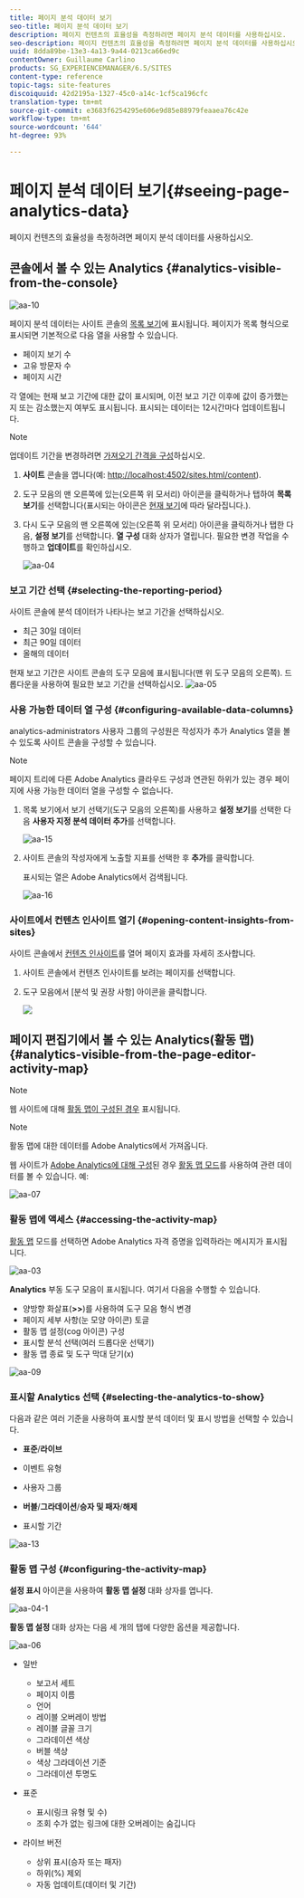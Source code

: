 ```yaml
---
title: 페이지 분석 데이터 보기
seo-title: 페이지 분석 데이터 보기
description: 페이지 컨텐츠의 효율성을 측정하려면 페이지 분석 데이터를 사용하십시오.
seo-description: 페이지 컨텐츠의 효율성을 측정하려면 페이지 분석 데이터를 사용하십시오.
uuid: 8dda89be-13e3-4a13-9a44-0213ca66ed9c
contentOwner: Guillaume Carlino
products: SG_EXPERIENCEMANAGER/6.5/SITES
content-type: reference
topic-tags: site-features
discoiquuid: 42d2195a-1327-45c0-a14c-1cf5ca196cfc
translation-type: tm+mt
source-git-commit: e3683f6254295e606e9d85e88979feaaea76c42e
workflow-type: tm+mt
source-wordcount: '644'
ht-degree: 93%

---
```



# 페이지 분석 데이터 보기{#seeing-page-analytics-data}

페이지 컨텐츠의 효율성을 측정하려면 페이지 분석 데이터를 사용하십시오.

## 콘솔에서 볼 수 있는 Analytics {#analytics-visible-from-the-console}

![aa-10](assets/aa-10.png)

페이지 분석 데이터는 사이트 콘솔의 [목록 보기](/help/sites-authoring/basic-handling.md#list-view)에 표시됩니다. 페이지가 목록 형식으로 표시되면 기본적으로 다음 열을 사용할 수 있습니다.

* 페이지 보기 수
* 고유 방문자 수
* 페이지 시간

각 열에는 현재 보고 기간에 대한 값이 표시되며, 이전 보고 기간 이후에 값이 증가했는지 또는 감소했는지 여부도 표시됩니다. 표시되는 데이터는 12시간마다 업데이트됩니다.

>[!NOTE]
>
>업데이트 기간을 변경하려면 [가져오기 간격을 구성](/help/sites-administering/adobeanalytics-connect.md#configuring-the-import-interval)하십시오.

1. **사이트** 콘솔을 엽니다(예: [http://localhost:4502/sites.html/content](http://localhost:4502/sites.html/content)).
1. 도구 모음의 맨 오른쪽에 있는(오른쪽 위 모서리) 아이콘을 클릭하거나 탭하여 **목록 보기**&#x200B;를 선택합니다(표시되는 아이콘은 [현재 보기](/help/sites-authoring/basic-handling.md#viewing-and-selecting-resources)에 따라 달라집니다.).

1. 다시 도구 모음의 맨 오른쪽에 있는(오른쪽 위 모서리) 아이콘을 클릭하거나 탭한 다음, **설정 보기**&#x200B;를 선택합니다. **열 구성** 대화 상자가 열립니다. 필요한 변경 작업을 수행하고 **업데이트**&#x200B;를 확인하십시오.

   ![aa-04](assets/aa-04.png)

### 보고 기간 선택 {#selecting-the-reporting-period}

사이트 콘솔에 분석 데이터가 나타나는 보고 기간을 선택하십시오.

* 최근 30일 데이터
* 최근 90일 데이터
* 올해의 데이터

현재 보고 기간은 사이트 콘솔의 도구 모음에 표시됩니다(맨 위 도구 모음의 오른쪽). 드롭다운을 사용하여 필요한 보고 기간을 선택하십시오.
![aa-05](assets/aa-05.png)

### 사용 가능한 데이터 열 구성 {#configuring-available-data-columns}

analytics-administrators 사용자 그룹의 구성원은 작성자가 추가 Analytics 열을 볼 수 있도록 사이트 콘솔을 구성할 수 있습니다.

>[!NOTE]
>
>페이지 트리에 다른 Adobe Analytics 클라우드 구성과 연관된 하위가 있는 경우 페이지에 사용 가능한 데이터 열을 구성할 수 없습니다.

1. 목록 보기에서 보기 선택기(도구 모음의 오른쪽)를 사용하고 **설정 보기**&#x200B;를 선택한 다음 **사용자 지정 분석 데이터 추가**&#x200B;를 선택합니다.

   ![aa-15](assets/aa-15.png)

1. 사이트 콘솔의 작성자에게 노출할 지표를 선택한 후 **추가**&#x200B;를 클릭합니다.

   표시되는 열은 Adobe Analytics에서 검색됩니다.

   ![aa-16](assets/aa-16.png)

### 사이트에서 컨텐츠 인사이트 열기 {#opening-content-insights-from-sites}

사이트 콘솔에서 [컨텐츠 인사이트](/help/sites-authoring/content-insights.md)를 열어 페이지 효과를 자세히 조사합니다.

1. 사이트 콘솔에서 컨텐츠 인사이트를 보려는 페이지를 선택합니다.
1. 도구 모음에서 [분석 및 권장 사항] 아이콘을 클릭합니다.

   ![](do-not-localize/chlimage_1-16a.png)

## 페이지 편집기에서 볼 수 있는 Analytics(활동 맵)  {#analytics-visible-from-the-page-editor-activity-map}

>[!NOTE]
>
>웹 사이트에 대해 [활동 맵이 구성된 경우](/help/sites-administering/adobeanalytics-connect.md#configuring-for-the-activity-map) 표시됩니다.

>[!NOTE]
>
>활동 맵에 대한 데이터를 Adobe Analytics에서 가져옵니다.

웹 사이트가 [Adobe Analytics에 대해 구성](/help/sites-administering/adobeanalytics-connect.md)된 경우 [활동 맵 모드](/help/sites-authoring/author-environment-tools.md#page-modes)를 사용하여 관련 데이터를 볼 수 있습니다. 예:

![aa-07](assets/aa-07.png)

### 활동 맵에 액세스 {#accessing-the-activity-map}

[활동 맵](/help/sites-authoring/author-environment-tools.md#page-modes) 모드를 선택하면 Adobe Analytics 자격 증명을 입력하라는 메시지가 표시됩니다.

![aa-03](assets/aa-03.png)

**Analytics** 부동 도구 모음이 표시됩니다. 여기서 다음을 수행할 수 있습니다.

* 양방향 화살표(**>>**)를 사용하여 도구 모음 형식 변경
* 페이지 세부 사항(눈 모양 아이콘) 토글
* 활동 맵 설정(cog 아이콘) 구성
* 표시할 분석 선택(여러 드롭다운 선택기)
* 활동 맵 종료 및 도구 막대 닫기(x)

![aa-09](assets/aa-09.png)

### 표시할 Analytics 선택 {#selecting-the-analytics-to-show}

다음과 같은 여러 기준을 사용하여 표시할 분석 데이터 및 표시 방법을 선택할 수 있습니다.

* **표준**/**라이브**

* 이벤트 유형
* 사용자 그룹
* **버블**/**그라데이션**/**승자 및 패자**/**해제**

* 표시할 기간

![aa-13](assets/aa-13.png)

### 활동 맵 구성 {#configuring-the-activity-map}

**설정 표시** 아이콘을 사용하여 **활동 맵 설정** 대화 상자를 엽니다.

![aa-04-1](assets/aa-04-1.png)

**활동 맵 설정** 대화 상자는 다음 세 개의 탭에 다양한 옵션을 제공합니다.

![aa-06](assets/aa-06.png)

* 일반

   * 보고서 세트
   * 페이지 이름
   * 언어
   * 레이블 오버레이 방법
   * 레이블 글꼴 크기
   * 그라데이션 색상
   * 버블 색상
   * 색상 그라데이션 기준
   * 그라데이션 투명도

* 표준

   * 표시(링크 유형 및 수)
   * 조회 수가 없는 링크에 대한 오버레이는 숨깁니다

* 라이브 버전

   * 상위 표시(승자 또는 패자)
   * 하위(%) 제외
   * 자동 업데이트(데이터 및 기간)

